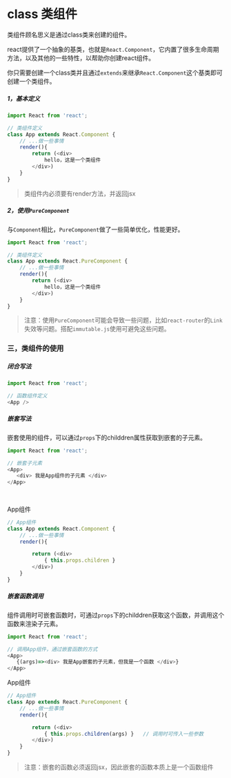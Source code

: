 # class 类组件

类组件顾名思义是通过class类来创建的组件。    

react提供了一个抽象的基类，也就是`React.Component`，它内置了很多生命周期方法，以及其他的一些特性，以帮助你创建react组件。 

你只需要创建一个class类并且通过`extends`来继承`React.Component`这个基类即可创建一个类组件。  

##### 1，基本定义
```js 
import React from 'react'; 

// 类组件定义 
class App extends React.Component {  
    // ...做一些事情
    render(){
        return (<div>
            hello，这是一个类组件
        </div>)
    }
}
```
> 类组件内必须要有render方法，并返回jsx

##### 2，使用`PureComponent`    

与`Component`相比，`PureComponent`做了一些简单优化，性能更好。 

```js 
import React from 'react';

// 类组件定义 
class App extends React.PureComponent {  
    // ...做一些事情
    render(){
        return (<div>
            hello，这是一个类组件
        </div>)
    }
}
```
>注意：使用`PureComponent`可能会导致一些问题，比如`react-router`的`Link`失效等问题。搭配`immutable.js`使用可避免这些问题。


### 三，类组件的使用
##### 闭合写法
```js 
import React from 'react'; 

// 函数组件定义
<App />
```
##### 嵌套写法  
嵌套使用的组件，可以通过`props`下的childdren属性获取到嵌套的子元素。
```js 
import React from 'react'; 

// 嵌套子元素
<App>
   <div> 我是App组件的子元素 </div>
</App>
   
   


```
App组件
```js
// App组件
class App extends React.Component {  
    // ...做一些事情
    render(){

        return (<div>
            { this.props.children }  
        </div>)
    }
}
```

##### 嵌套函数调用
组件调用时可嵌套函数时，可通过`props`下的childdren获取这个函数，并调用这个函数来渲染子元素。

```js 
import React from 'react'; 

// 调用App组件，通过嵌套函数的方式
<App>
   {(args)=><div> 我是App嵌套的子元素，但我是一个函数 </div>}
</App>

```
App组件
```js
// App组件
class App extends React.PureComponent {  
    // ...做一些事情
    render(){

        return (<div>
            { this.props.children(args) }   // 调用时可传入一些参数
        </div>)
    }
}
```
> 注意：嵌套的函数必须返回jsx，因此嵌套的函数本质上是一个函数组件  